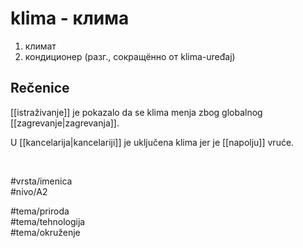 # klima - клима

1. климат  
2. кондиционер (разг., сокращённо от klima-uređaj)  

## Rečenice

[[istraživanje]] je pokazalo da se klima menja zbog globalnog [[zagrevanje|zagrevanja]].  

U [[kancelarija|kancelariji]] je uključena klima jer je [[napolju]] vruće.  

<br>

#vrsta/imenica  
#nivo/A2  

#tema/priroda  
#tema/tehnologija  
#tema/okruženje
